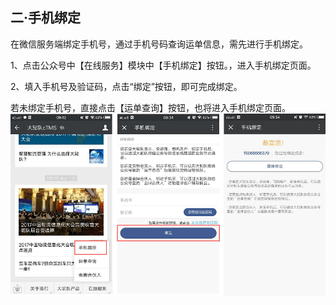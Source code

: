 ## 二·**手机绑定**

在微信服务端绑定手机号，通过手机号码查询运单信息，需先进行手机绑定。

1、点击公众号中【在线服务】模块中【手机绑定】按钮。，进入手机绑定页面。

2、填入手机号及验证码，点击“绑定”按钮，即可完成绑定。

若未绑定手机号，直接点击【运单查询】按钮，也将进入手机绑定页面。![](/nassets/sh2-2.png)

